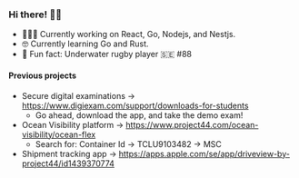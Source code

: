 ### Hi there! 👋🏻

- 👨🏻‍💻 Currently working on React, Go, Nodejs, and Nestjs.
- 🤓 Currently learning Go and Rust.
- 🤿 Fun fact: Underwater rugby player 🇸🇪 #88

#### Previous projects

- Secure digital examinations -> https://www.digiexam.com/support/downloads-for-students
  - Go ahead, download the app, and take the demo exam!
- Ocean Visibility platform -> https://www.project44.com/ocean-visibility/ocean-flex
  - Search for: Container Id -> TCLU9103482 -> MSC
- Shipment tracking app -> https://apps.apple.com/se/app/driveview-by-project44/id1439370774
